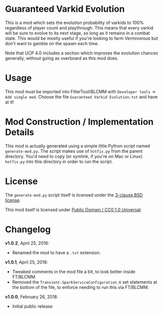 Guaranteed Varkid Evolution
===========================

This is a mod which sets the evolution probability of varkids to 100%
regardless of player count and playthrough.  This means that every varkid
will be sure to evolve to its next stage, so long as it remains in a
combat state.  This would be mostly useful if you're looking to farm
Vermivorous but don't want to gamble on the spawn each time.

Note that UCP 4.0 includes a section which improves the evolution chances
generally, without going as overboard as this mod does.

Usage
=====

This mod must be imported into FilterTool/BLCMM with `Developer tools` ->
`Add single mod`.  Choose the file `Guaranteed Varkid Evolution.txt` and
have at it!

Mod Construction / Implementation Details
=========================================

This mod is actually generated using a simple little Python script named
`generate-mod.py`.  The script makes use of `hotfix.py` from the parent
directory.  You'd need to copy (or symlink, if you're on Mac or Linux)
`hotfix.py` into this directory in order to run the script.

License
=======

The `generate-mod.py` script itself is licensed under the
[3-clause BSD license](https://opensource.org/licenses/BSD-3-Clause).

This mod itself is licensed under
[Public Domain / CC0 1.0 Universal](https://creativecommons.org/publicdomain/zero/1.0/).

Changelog
=========

**v1.0.2**, April 25, 2018:
 * Renamed the mod to have a `.txt` extension.

**v1.0.1**, April 25, 2018:
 * Tweaked comments in the mod file a bit, to look better inside FT/BLCMM.
 * Removed the `Transient.SparkServiceConfiguration_6` set statements at the
   bottom of the file, to enforce needing to run this via FT/BLCMM.

**v1.0.0**, February 26, 2018:
 * Initial public release
